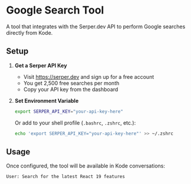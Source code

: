 # Google Search Tool

A tool that integrates with the Serper.dev API to perform Google searches directly from Kode.

## Setup

1. **Get a Serper API Key**
   - Visit https://serper.dev and sign up for a free account
   - You get 2,500 free searches per month
   - Copy your API key from the dashboard

2. **Set Environment Variable**
   ```bash
   export SERPER_API_KEY="your-api-key-here"
   ```

   Or add to your shell profile (`.bashrc`, `.zshrc`, etc.):
   ```bash
   echo 'export SERPER_API_KEY="your-api-key-here"' >> ~/.zshrc
   ```

## Usage

Once configured, the tool will be available in Kode conversations:

```
User: Search for the latest React 19 features